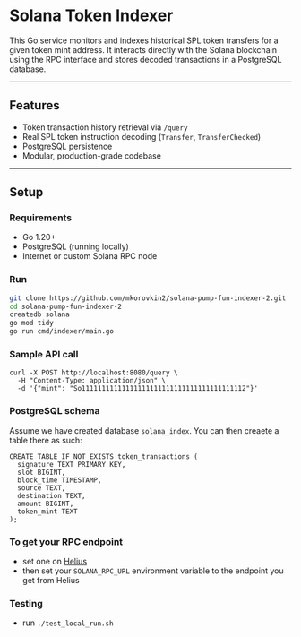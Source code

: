 # Solana Token Indexer

This Go service monitors and indexes historical SPL token transfers for a given token mint address. It interacts directly with the Solana blockchain using the RPC interface and stores decoded transactions in a PostgreSQL database.

---

## Features

- Token transaction history retrieval via `/query`
- Real SPL token instruction decoding (`Transfer`, `TransferChecked`)
- PostgreSQL persistence
- Modular, production-grade codebase

---

## Setup

### Requirements

- Go 1.20+
- PostgreSQL (running locally)
- Internet or custom Solana RPC node

### Run

```bash
git clone https://github.com/mkorovkin2/solana-pump-fun-indexer-2.git
cd solana-pump-fun-indexer-2
createdb solana
go mod tidy
go run cmd/indexer/main.go
```

### Sample API call
```ash
curl -X POST http://localhost:8080/query \
  -H "Content-Type: application/json" \
  -d '{"mint": "So11111111111111111111111111111111111111112"}'
 ```

### PostgreSQL schema

Assume we have created database `solana_index`. You can then creaete a table there as such:
```
CREATE TABLE IF NOT EXISTS token_transactions (
  signature TEXT PRIMARY KEY,
  slot BIGINT,
  block_time TIMESTAMP,
  source TEXT,
  destination TEXT,
  amount BIGINT,
  token_mint TEXT
);
```

### To get your RPC endpoint

* set one on [Helius](https://www.helius.dev/)
* then set your `SOLANA_RPC_URL` environment variable to the endpoint you get from Helius

### Testing

* run `./test_local_run.sh`

